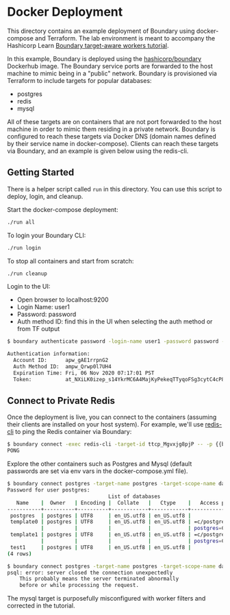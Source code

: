 # Docker Deployment

This directory contains an example deployment of Boundary using docker-compose and Terraform. The lab environment is meant to accompany the Hashicorp Learn [Boundary target-aware workers tutorial](https://learn.hashicorp.com/tutorials/boundary/target-aware-workers).

In this example, Boundary is deployed using the [hashicorp/boundary](https://hub.docker.com/r/hashicorp/boundary) Dockerhub image. The Boundary service ports are forwarded to the host machine to mimic being in a "public" network. Boundary is provisioned via Terraform to include targets for popular databases:

- postgres
- redis
- mysql

All of these targets are on containers that are not port forwarded to the host machine in order to mimic them residing in a private network. Boundary is configured to reach these targets via Docker DNS (domain names defined by their service name in docker-compose). Clients can reach these targets via Boundary, and an example is given below using the redis-cli.

## Getting Started 

There is a helper script called `run` in this directory. You can use this script to deploy, login, and cleanup.

Start the docker-compose deployment:

```bash
./run all
```

To login your Boundary CLI:

```bash
./run login
```

To stop all containers and start from scratch:

```bash
./run cleanup
```

Login to the UI:
  - Open browser to localhost:9200
  - Login Name: user1
  - Password: password
  - Auth method ID: find this in the UI when selecting the auth method or from TF output

```bash
$ boundary authenticate password -login-name user1 -password password -auth-method-id <get_from_console_or_tf>

Authentication information:
  Account ID:      apw_gAE1rrpnG2
  Auth Method ID:  ampw_Qrwp0l7UH4
  Expiration Time: Fri, 06 Nov 2020 07:17:01 PST
  Token:           at_NXiLK0izep_s14YkrMC6A4MajKyPekeqTTyqoFSg3cytC4cP8sssBRe5R8cXoerLkG7vmRYAY5q1Ksfew3JcxWSevNosoKarbkWABuBWPWZyQeUM1iEoFcz6uXLEyn1uVSKek7g9omERHrFs
```

## Connect to Private Redis

Once the deployment is live, you can connect to the containers (assuming their clients are
installed on your host system). For example, we'll use [redis-cli](https://redis.io/topics/rediscli) to ping the Redis container via Boundary:

```bash
$ boundary connect -exec redis-cli -target-id ttcp_Mgvxjg8pjP -- -p {{boundary.port}} ping
PONG
```

Explore the other containers such as Postgres and Mysql (default passwords are set via env vars in the docker-compose.yml file).

```bash
$ boundary connect postgres -target-name postgres -target-scope-name databases -username postgres -- -l
Password for user postgres:
                                 List of databases
   Name    |  Owner   | Encoding |  Collate   |   Ctype    |   Access privileges
-----------+----------+----------+------------+------------+-----------------------
 postgres  | postgres | UTF8     | en_US.utf8 | en_US.utf8 |
 template0 | postgres | UTF8     | en_US.utf8 | en_US.utf8 | =c/postgres          +
           |          |          |            |            | postgres=CTc/postgres
 template1 | postgres | UTF8     | en_US.utf8 | en_US.utf8 | =c/postgres          +
           |          |          |            |            | postgres=CTc/postgres
 test1     | postgres | UTF8     | en_US.utf8 | en_US.utf8 |
(4 rows)
```

```bash
$ boundary connect postgres -target-name postgres -target-scope-name databases -username postgres -- -l
psql: error: server closed the connection unexpectedly
	This probably means the server terminated abnormally
	before or while processing the request.
```

The mysql target is purposefully misconfigured with worker filters and corrected in the tutorial.